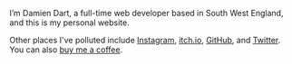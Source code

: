 <!--
  # Copyright (C) 2021 Damien Dart, <damiendart@pobox.com>.
  # This file is distributed under the MIT licence. For more
  # information, please refer to the accompanying "LICENCE" file.

  description: 'Visit the personal website of Damien Dart, a full-time web developer based in South West England.'
  metaTitle: "Damien Dart's Personal Website"
  title: 'Hello!'
  twigTemplate: '.templates/base-markdown.html.twig'
-->

I’m Damien Dart, a full-time web developer based in South West England,
and this is my personal website.

Other places I've polluted include [Instagram][1], [itch.io][2],
[GitHub][3], and [Twitter][4]. You can also [buy me a coffee][5].

[1]: <https://www.instagram.com/damiendart/>
[2]: <https://github.com/damiendart>
[3]: <https://damiendart.itch.io/>
[4]: <https://twitter.com/damiendart>
[5]: <https://www.buymeacoffee.com/damiendart>
